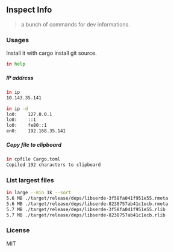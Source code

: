 ## Inspect Info

> a bunch of commands for dev informations.

### Usages

Install it with cargo install git source.

```bash
in help
```

##### IP address

```bash
in ip
10.143.35.141
```

```bash
in ip -d
lo0:	127.0.0.1
lo0:	::1
lo0:	fe80::1
en0:	192.168.35.141
```

##### Copy file to clipboard

```bash
in cpfile Cargo.toml
Copiled 192 characters to clipboard
```

### List largest files

```bash
in large --min 1k --sort
5.6 MB ./target/release/deps/libserde-3f58fa041f951e55.rmeta
5.6 MB ./target/release/deps/libserde-8238757ab41c1ecb.rmeta
5.7 MB ./target/release/deps/libserde-3f58fa041f951e55.rlib
5.7 MB ./target/release/deps/libserde-8238757ab41c1ecb.rlib
```

### License

MIT
